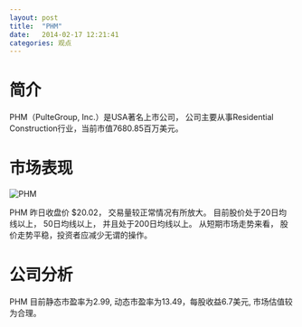 ```yaml
---
layout: post
title:  "PHM"
date:   2014-02-17 12:21:41
categories: 观点
---
```


# 简介
PHM（PulteGroup, Inc.）是USA著名上市公司，
公司主要从事Residential Construction行业，当前市值7680.85百万美元。

# 市场表现

![PHM](http://finviz.com/chart.ashx?t=PHM&ty=c&ta=1&p=d&s=l)

PHM 昨日收盘价 $20.02，
交易量较正常情况有所放大。
目前股价处于20日均线以上，
50日均线以上，
并且处于200日均线以上。
从短期市场走势来看，
股价走势平稳，投资者应减少无谓的操作。

# 公司分析
PHM 目前静态市盈率为2.99, 动态市盈率为13.49，每股收益6.7美元,
市场估值较为合理。
